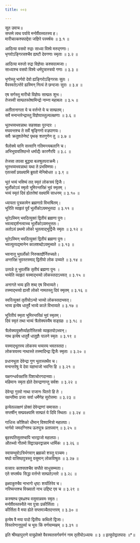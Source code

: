 ```yaml
---
title: ००३

---
```

सूत उवाच॥  
सप्तमे त्वथ पर्याये मनोर्वैवस्वतस्य ह।  
मारीचात्कश्यपाद्देवा जज्ञिरे परमर्षयः ॥ ३.१ ॥  

आदित्या वसवो रुद्राः साध्या विश्वे मरुद्गणाः।  
भृगवोऽङ्गिरसश्चैव ह्यष्टौ देवगणाः स्मृताः ॥ ३.२ ॥  

आदित्या मरुतो रुद्रा विज्ञेयाः कश्यपात्मजाः।  
साध्याश्च वसवो विश्वे धर्मपुत्रास्त्रयो गणाः ॥ ३.३ ॥  

भृगोस्तु भार्गवो देवो ह्यङ्गिरोऽङ्गिरसः सुतः ।  
वैवस्वतेऽन्तेरे ह्यस्मिन् नित्यं ते छन्दजाः सुराः ॥ ३.४ ॥  

एष सर्गस्तु मारीचो विज्ञेयः साम्प्रतः शुभः।  
तेजस्वी साम्प्रतस्तेषामिन्द्रो नाम्ना महाबलः ॥ ३.५ ॥  

अतीतानागता ये च वर्त्तन्ते ये च साम्प्रतम्।  
सर्वे मन्वन्तरेन्द्रास्तु विज्ञेयास्तुल्यलक्षणाः ॥ ३.६ ॥  

भूतभव्यभवन्नाथः सहस्राक्षः पुरन्दरः ।  
मघवन्तश्च ते सर्वे श्रृङ्गिणो वज्रपाणयः।  
सर्वैः क्रतुशतेनेष्टं पृथक् शतगुणेन तु ॥ ३.७ ॥  

त्रैलोक्ये यानि सत्त्वानि गतिमन्त्यबलानि च।  
अभिभूयावतिष्ठन्ते धर्माद्यैः कारणैरपि ॥ ३.८ ॥  

तेजसा तपसा बुद्ध्या बलश्रुतपराक्रमैः।  
भूतभव्यभवन्नाथा यथा ते प्रभविष्णवः।  
एतत्सर्वं प्रवक्ष्यामि ब्रुवतो मेनिबोधत ॥ ३.९ ॥  

भूतं भव्यं भविष्यं तत् स्मृतं लोकत्रयं द्विजैः।  
भूर्लोकोऽयं स्मृतो भूमिरन्तरिक्षं भुवं स्मृतम् ।  
भव्यं स्मृतं दिवं ह्येतत्तेषां वक्ष्यामि साधनम् ॥ ३.१० ॥  

ध्यायता पुत्रकामेन ब्रह्मणाग्रे विभाषितम्।  
भूरिति व्याहृतं पूर्वं भूर्लोकोऽयमभूत्तदा ॥ ३.११ ॥  

भूतेऽस्मिन् भवदित्युक्तं द्वितीयं ब्रह्मणा पुनः।  
भवत्वाद्दर्शनत्वाच्च भूर्लोकोऽयमभूत्ततः।  
अतोऽयं प्रथमो लोको भूतत्वाद्भूर्द्विजैः स्मृतः ॥ ३.१२ ॥  

भूतेऽस्मिन् भवदित्युक्तं द्वितीयं ब्रह्मणा पुनः।  
भवत्युत्पद्यमानेन कालशब्दोऽयमुच्यते ॥ ३.१३ ॥  

भवनात्तु भुवर्लोको निरुक्तज्ञैर्निरुच्यते।  
अन्तरिक्षं भुवस्तस्माद् द्वितीयो लोक उच्यते ॥ ३.१४ ॥  

उत्पन्ने तु भुवर्लोके तृतीयं ब्रह्मणा पुनः ।  
भव्येति व्याहृतं यस्माद्भव्यो लोकस्तदाऽभवत् ॥ ३.१५ ॥  

अनागते भव्य इति शब्द एष विभाव्यते।  
तस्माद्भव्यो ह्यसौ लोको नामतस्तु दिवं स्मृतम् ॥ ३.१६ ॥  

स्वरित्युक्तं तृतीयोऽन्यो भाव्यो लोकस्तदाभवत्।  
भाव्य इत्येष धातुर्वै भाव्ये काले विभाव्यते ॥ ३.१७ ॥  

भूरितीयं स्मृता भूमिरन्तरिक्षं भुवं स्मृतम्।  
दिवं स्मृतं तथा भाव्यं त्रैलोक्यस्यैष सङ्ग्रहः ॥ ३.१८ ॥  

त्रैलोक्ययुक्तैर्व्याहारैस्तिस्रो व्याहृतयोऽभवन्।  
नाथ इत्येष धातुर्वै धातुज्ञैः पालने स्मृतः ॥ ३.१९ ॥  

यस्माद्भूतस्य लोकस्य भव्यस्य भवतस्तदा।  
लोकत्रयस्य नाथास्ते तस्मादिन्द्रा द्विजैः स्मृताः ॥ ३.२० ॥  

प्रधानभूता देवेन्द्रा गुण भूतास्तथैव च।  
मन्वन्तरेषु ये देवा यज्ञभाजो भवन्ति हि ॥ ३.२१ ॥  

यक्षगन्धर्वरक्षांसि पिशाचोरगदानवाः।  
महिमानः स्मृता ह्येते देवन्द्राणान्तु सर्वशः ॥ ३.२२ ॥  

देवेन्द्रा गुरवो नाथा राजानः पितरो हि ते ।  
रक्षन्तीमाः प्रजाः सर्वा धर्मेणेह सुरोत्तमाः ॥ ३.२३ ॥  

इत्येतल्लक्षणं प्रोक्तं देवेन्द्राणां समासतः।  
सप्तर्षीन् सम्प्रवक्ष्यामि साम्प्रतं ये दिवि स्थिताः ॥ ३.२४ ॥  

गाधिजः कौशिको धीमान् विश्वामित्रो महातपाः।  
भार्गवो जमदग्निश्च ऊरुपुत्रः प्रतापवान् ॥ ३.२५ ॥  

बृहस्पतिसुतश्चापि भारद्वाजो महातपाः।  
औतथ्यो गौतमो विद्वाञ्छरद्वान्नाम धार्मिकः ॥ ३.२६ ॥  

स्वायम्भुवोऽत्रिर्भगवान् ब्रह्मको शस्तु पञ्चमः।  
षष्ठो वासिष्ठपुत्रस्तु वसुमान् लोकविश्रुतः ॥ ३.२७ ॥  

वत्सारः काश्यपश्चैव सप्तैते साधुसम्मताः।  
एते सप्तर्षयः सिद्धा वर्त्तन्ते साम्प्रतेऽन्तरे ॥ ३.२८ ॥  

इक्ष्वाकुश्चैव नाभागो धृष्टः शर्यातिरेव च।  
नरिष्यन्तश्च विख्यातो नाभ उद्दिष्ट एव च ॥ ३.२९ ॥  

करुषश्च पृषध्रश्च वसुमान्नवमः स्मृतः।  
मनोर्वैवस्तस्यैते नव पुत्राः प्रकीर्त्तिताः ।  
कीर्त्तिता वै मया ह्येते सप्तमञ्चैतदन्तरम् ॥ ३.३० ॥  

इत्येष वै मया पादो द्वितीयः कथितो द्विजाः।  
विस्तरेणानुपूर्व्या च भूयः किं वर्णयाम्यहम् ॥ ३.३१ ॥  

इति श्रीमहापुराणे वायुप्रोक्ते वैवस्वतसर्गवर्णनं नाम तृतीयोऽध्यायः ॥ ३ ॥ इत्युपोद्वातपादः ॥*॥